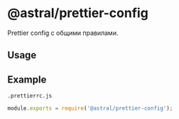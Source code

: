# @astral/prettier-config

Prettier config с общими правилами.

## Usage
## Example

```.prettierrc.js```
```js
module.exports = require('@astral/prettier-config');
```

